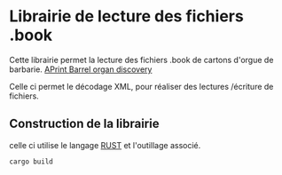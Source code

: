 
# Librairie de lecture des fichiers .book

Cette librairie permet la lecture des fichiers .book de cartons d'orgue de barbarie. 
[APrint ](https://github.com/barrelorgandiscovery/aprintproject)
[Barrel organ discovery](https://www.barrel-organ-discovery.org/)

Celle ci permet le décodage XML, pour réaliser des lectures /écriture de fichiers.


## Construction de la librairie


celle ci utilise le langage [RUST](https://www.rust-lang.org/fr) et l'outillage associé.

    cargo build

